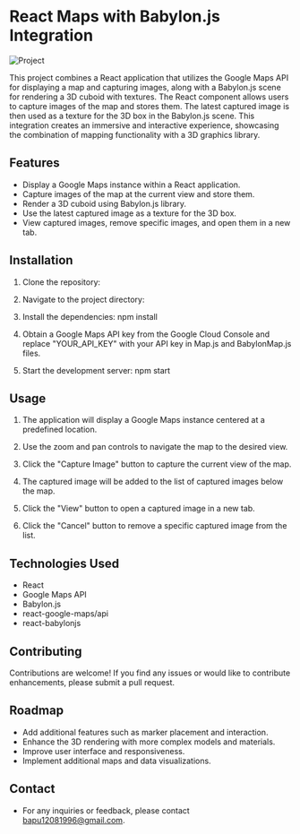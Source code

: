 # React Maps with Babylon.js Integration
![Project](https://logos-download.com/wp-content/uploads/2016/05/Google_Maps_logo_wordmark.png)


This project combines a React application that utilizes the Google Maps API for displaying a map and capturing images, along with a Babylon.js scene for rendering a 3D cuboid with textures. The React component allows users to capture images of the map and stores them. The latest captured image is then used as a texture for the 3D box in the Babylon.js scene. This integration creates an immersive and interactive experience, showcasing the combination of mapping functionality with a 3D graphics library.

## Features

- Display a Google Maps instance within a React application.
- Capture images of the map at the current view and store them.
- Render a 3D cuboid using Babylon.js library.
- Use the latest captured image as a texture for the 3D box.
- View captured images, remove specific images, and open them in a new tab.

## Installation

1. Clone the repository:

2. Navigate to the project directory:

3. Install the dependencies: npm install

4. Obtain a Google Maps API key from the Google Cloud Console and replace "YOUR_API_KEY" with your API key in Map.js and BabylonMap.js files.

5. Start the development server: npm start

## Usage
1. The application will display a Google Maps instance centered at a predefined location.

2. Use the zoom and pan controls to navigate the map to the desired view.

3. Click the "Capture Image" button to capture the current view of the map.

4. The captured image will be added to the list of captured images below the map.

5. Click the "View" button to open a captured image in a new tab.

6. Click the "Cancel" button to remove a specific captured image from the list.

## Technologies Used
- React
- Google Maps API
- Babylon.js
- react-google-maps/api
- react-babylonjs

## Contributing
Contributions are welcome! If you find any issues or would like to contribute enhancements, please submit a pull request.

## Roadmap
- Add additional features such as marker placement and interaction.
- Enhance the 3D rendering with more complex models and materials.
- Improve user interface and responsiveness.
- Implement additional maps and data visualizations.

## Contact
- For any inquiries or feedback, please contact bapu12081996@gmail.com.
